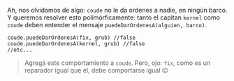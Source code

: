 Ah, nos olvidamos de algo: `coude` no le da ordenes a nadie, en ningún barco. Y queremos resolver esto polimórficamente: tanto el capitan `kernel` como `coude` deben entender el mensaje `puedeDarOrdenesA(alguien, barco)`. 

```wollok
coude.puedeDarOrdenesA(fix, grub) //false
coude.puedeDarOrdenesA(kernel, grub) //false
//etc...
```

> Agregá este comportamiento a `coude`. Pero, ojo: `fix`, como es un reparador igual que él, debe comportarse igual :wink: